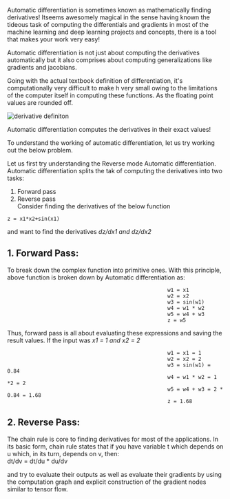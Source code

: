 Automatic differentiation is sometimes known as mathematically finding derivatives! Itseems awesomely magical in the sense having known the 
tideous task of computing the differentials and gradients in most of the machine learning and deep learning projects and concepts,
there is a tool that makes your work very easy! 

Automatic differentiation is not just about computing the derivatives automatically but it also comprises about computing 
generalizations like gradients and jacobians. 

Going with the actual textbook definition of differentiation, it's computationally very difficult to make h very small owing to the 
limitations of the computer itself in computing these functions. As the floating point values are rounded off.

![derivative definiton](https://github.com/SumaDodo/Numerical-Optimization/blob/master/Automatic_differentiation/definition-derivative-function-800x800.jpg)

Automatic differentiation computes the derivatives in their exact values! 

To understand the working of automatic differentiation, let us try working out the below problem.

Let us first try understanding the Reverse mode Automatic differentiation.
Automatic differentiation splits the tak of computing the derivatives into two tasks:  
  1. Forward pass  
  2. Reverse pass  
Consider finding the derivatives of the below function
````
z = x1*x2+sin(x1) 
````
and want to find the derivatives *dz/dx1 and dz/dx2* 

## 1. Forward Pass:  
To break down the complex function into primitive ones. With this principle, above function is broken down by Automatic differentiation 
as:  
```
                                                    w1 = x1  
                                                    w2 = x2  
                                                    w3 = sin(w1)  
                                                    w4 = w1 * w2  
                                                    w5 = w4 + w3  
                                                    z = w5  
 ```
Thus, forward pass is all about evaluating these expressions and saving the result values. 
If the input was *x1 = 1 and x2 = 2*
```
                                                    w1 = x1 = 1
                                                    w2 = x2 = 2
                                                    w3 = sin(w1) = 0.84
                                                    w4 = w1 * w2 = 1 *2 = 2
                                                    w5 = w4 + w3 = 2 * 0.84 = 1.68
                                                    z = 1.68
 ```
 ## 2. Reverse Pass:  
  The chain rule is core to finding derivatives for most of the applications.
  In its basic form, chain rule states that if you have variable t which depends on u which, in its turn, depends on v, then:  
  dt/dv = dt/du * du/dv
 
and try to evaluate their outputs as well as evaluate their gradients by using the computation graph and explicit construction of 
the gradient nodes similar to tensor flow.
